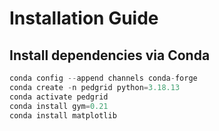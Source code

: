 # Installation Guide

## Install dependencies via Conda
```python
conda config --append channels conda-forge
conda create -n pedgrid python=3.18.13
conda activate pedgrid
conda install gym=0.21
conda install matplotlib
```